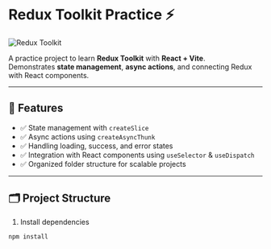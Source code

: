 # Redux Toolkit Practice ⚡️

![Redux Toolkit](https://raw.githubusercontent.com/reduxjs/redux/master/logo/logo.png)

A practice project to learn **Redux Toolkit** with **React + Vite**.  
Demonstrates **state management**, **async actions**, and connecting Redux with React components.

---

## 🚀 Features

- ✅ State management with `createSlice`  
- ✅ Async actions using `createAsyncThunk`  
- ✅ Handling loading, success, and error states  
- ✅ Integration with React components using `useSelector` & `useDispatch`  
- ✅ Organized folder structure for scalable projects  

---

## 🗂 Project Structure
1. Install dependencies  
```bash
npm install